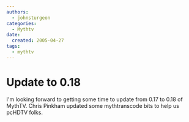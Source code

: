 ```yaml
---
authors:
  - johnsturgeon
categories:
  - Mythtv
date:
  created: 2005-04-27
tags:
  - mythtv
---
```


# Update to 0.18

I'm looking forward to getting some time to update from 0.17 to 0.18 of MythTV. Chris Pinkham updated some mythtranscode bits to help us pcHDTV folks.
